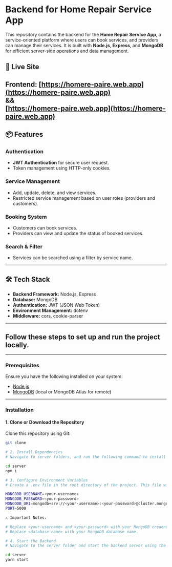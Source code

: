 # Backend for Home Repair Service App

This repository contains the backend for the **Home Repair Service App**, a service-oriented platform where users can book services, and providers can manage their services. It is built with **Node.js**, **Express**, and **MongoDB** for efficient server-side operations and data management.

## 🚀 Live Site
Frontend: [https://homere-paire.web.app](https://homere-paire.web.app)  
  &&  
[https://homere-paire.web.app](https://homere-paire.web.app)  
---

## 📦 Features

### Authentication
- **JWT Authentication** for secure user request.
- Token management using HTTP-only cookies.

### Service Management
- Add, update, delete, and view services.
- Restricted service management based on user roles (providers and customers).

### Booking System
- Customers can book services.
- Providers can view and update the status of booked services.

### Search & Filter
- Services can be searched using a filter by service name.

---

## 🛠️ Tech Stack
- **Backend Framework:** Node.js, Express
- **Database:** MongoDB
- **Authentication:** JWT (JSON Web Token)
- **Environment Management:** dotenv
- **Middleware:** cors, cookie-parser

---

## Follow these steps to set up and run the project locally.

---

### Prerequisites

Ensure you have the following installed on your system:

- [Node.js](https://nodejs.org/) 
- [MongoDB](https://www.mongodb.com/) (local or MongoDB Atlas for remote)

---

### Installation

#### 1. Clone or Download the Repository

Clone this repository using Git:

```bash
git clone

# 2. Install Dependencies
# Navigate to server folders, and run the following command to install required dependencies:

cd server
npm i

# 3. Configure Environment Variables
# Create a .env file in the root directory of the project. This file will store sensitive information like MongoDB credentials. Add the following configuration:

MONGODB_USERNAME=<your-username>
MONGODB_PASSWORD=<your-password>
MONGODB_URI=mongodb+srv://<your-username>:<your-password>@cluster.mongodb.net/<database-name>?retryWrites=true&w=majority
PORT=5000

⚠️ Important Notes:

# Replace <your-username> and <your-password> with your MongoDB credentials.
# Replace <database-name> with your MongoDB database name.

# 4. Start the Backend
# Navigate to the server folder and start the backend server using the following commands:

cd server
yarn start
```



